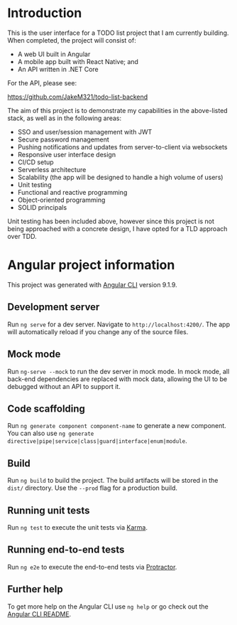 # Introduction

This is the user interface for a TODO list project that I am currently building. When completed, the project will consist of:

 * A web UI built in Angular
 * A mobile app built with React Native; and
 * An API written in .NET Core

For the API, please see: 

https://github.com/JakeM321/todo-list-backend

The aim of this project is to demonstrate my capabilities in the above-listed stack, as well as in the following areas:

 * SSO and user/session management with JWT
 * Secure password management
 * Pushing notifications and updates from server-to-client via websockets
 * Responsive user interface design
 * CI/CD setup
 * Serverless architecture
 * Scalability (the app will be designed to handle a high volume of users)
 * Unit testing
 * Functional and reactive programming
 * Object-oriented programming
 * SOLID principals

Unit testing has been included above, however since this project is not being approached with a concrete design, I have opted for a TLD approach over TDD.

# Angular project information

This project was generated with [Angular CLI](https://github.com/angular/angular-cli) version 9.1.9.

## Development server

Run `ng serve` for a dev server. Navigate to `http://localhost:4200/`. The app will automatically reload if you change any of the source files.

## Mock mode

Run `ng-serve --mock` to run the dev server in mock mode. In mock mode, all back-end dependencies are replaced with mock data, allowing the UI to be debugged without an API to support it.

## Code scaffolding

Run `ng generate component component-name` to generate a new component. You can also use `ng generate directive|pipe|service|class|guard|interface|enum|module`.

## Build

Run `ng build` to build the project. The build artifacts will be stored in the `dist/` directory. Use the `--prod` flag for a production build.

## Running unit tests

Run `ng test` to execute the unit tests via [Karma](https://karma-runner.github.io).

## Running end-to-end tests

Run `ng e2e` to execute the end-to-end tests via [Protractor](http://www.protractortest.org/).

## Further help

To get more help on the Angular CLI use `ng help` or go check out the [Angular CLI README](https://github.com/angular/angular-cli/blob/master/README.md).
